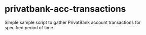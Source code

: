 # privatbank-acc-transactions
Simple sample script to gather PrivatBank account transactions for specified period of time
